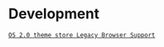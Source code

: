 # Development

[` OS 2.0 theme store Legacy Browser Support `](https://www.shopify.com/partners/blog/legacy-browser-support?itcat=partner_blog&itterm=shopify_online_store)
